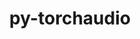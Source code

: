 ---
title: "py-torchaudio"
layout: cache
categories: [package, develop]
meta: {"versions": ["2.2.1", "2.2.2"], "compilers": ["apple-clang@=15.0.0", "gcc@=11.4.0"], "oss": ["ubuntu22.04", "ventura"], "platforms": ["darwin", "linux"], "targets": ["aarch64", "x86_64_v3"], "stacks": ["ml-darwin-aarch64-mps", "ml-linux-x86_64-cpu", "ml-linux-x86_64-cuda", "ml-linux-x86_64-rocm", "root"], "num_specs": 39, "num_specs_by_stack": {"root": 39, "ml-darwin-aarch64-mps": 7, "ml-linux-x86_64-cuda": 11, "ml-linux-x86_64-rocm": 11, "ml-linux-x86_64-cpu": 10}}
spec_details: [{"hash": "sic7py2hmoos5qmcip2iili3h4okwrvx", "compiler": "apple-clang@=15.0.0", "versions": ["2.2.1"], "os": "ventura", "platform": "darwin", "target": "aarch64", "variants": ["build_system=python_pip"], "stacks": ["root", "ml-darwin-aarch64-mps"], "size": "-", "tarball": "https://binaries.spack.io/develop/build_cache/darwin-ventura-aarch64/apple-clang-15.0.0/py-torchaudio-2.2.1/darwin-ventura-aarch64-apple-clang-15.0.0-py-torchaudio-2.2.1-sic7py2hmoos5qmcip2iili3h4okwrvx.spack"}, {"hash": "bkw4ynjlhppzu7lkrnbywp6qxpktm74y", "compiler": "apple-clang@=15.0.0", "versions": ["2.2.1"], "os": "ventura", "platform": "darwin", "target": "aarch64", "variants": ["build_system=python_pip"], "stacks": ["root", "ml-darwin-aarch64-mps"], "size": "-", "tarball": "https://binaries.spack.io/develop/build_cache/darwin-ventura-aarch64/apple-clang-15.0.0/py-torchaudio-2.2.1/darwin-ventura-aarch64-apple-clang-15.0.0-py-torchaudio-2.2.1-bkw4ynjlhppzu7lkrnbywp6qxpktm74y.spack"}, {"hash": "lfygefwmykx4eazpnqvydvdiicmwrjxw", "compiler": "apple-clang@=15.0.0", "versions": ["2.2.1"], "os": "ventura", "platform": "darwin", "target": "aarch64", "variants": ["build_system=python_pip"], "stacks": ["root", "ml-darwin-aarch64-mps"], "size": "-", "tarball": "https://binaries.spack.io/develop/build_cache/darwin-ventura-aarch64/apple-clang-15.0.0/py-torchaudio-2.2.1/darwin-ventura-aarch64-apple-clang-15.0.0-py-torchaudio-2.2.1-lfygefwmykx4eazpnqvydvdiicmwrjxw.spack"}, {"hash": "3spyl6vue2ugqwzanxamvc7yockymndl", "compiler": "apple-clang@=15.0.0", "versions": ["2.2.2"], "os": "ventura", "platform": "darwin", "target": "aarch64", "variants": ["build_system=python_pip"], "stacks": ["root", "ml-darwin-aarch64-mps"], "size": "-", "tarball": "https://binaries.spack.io/develop/build_cache/darwin-ventura-aarch64/apple-clang-15.0.0/py-torchaudio-2.2.2/darwin-ventura-aarch64-apple-clang-15.0.0-py-torchaudio-2.2.2-3spyl6vue2ugqwzanxamvc7yockymndl.spack"}, {"hash": "ykqwp4mzxoaejd44hzhqxoq5wlfwdqzy", "compiler": "apple-clang@=15.0.0", "versions": ["2.2.2"], "os": "ventura", "platform": "darwin", "target": "aarch64", "variants": ["build_system=python_pip"], "stacks": ["root", "ml-darwin-aarch64-mps"], "size": "-", "tarball": "https://binaries.spack.io/develop/build_cache/darwin-ventura-aarch64/apple-clang-15.0.0/py-torchaudio-2.2.2/darwin-ventura-aarch64-apple-clang-15.0.0-py-torchaudio-2.2.2-ykqwp4mzxoaejd44hzhqxoq5wlfwdqzy.spack"}, {"hash": "vul7w4keg4teflsqgtrn4wtkn6k3bmkg", "compiler": "apple-clang@=15.0.0", "versions": ["2.2.2"], "os": "ventura", "platform": "darwin", "target": "aarch64", "variants": ["build_system=python_pip"], "stacks": ["root", "ml-darwin-aarch64-mps"], "size": "-", "tarball": "https://binaries.spack.io/develop/build_cache/darwin-ventura-aarch64/apple-clang-15.0.0/py-torchaudio-2.2.2/darwin-ventura-aarch64-apple-clang-15.0.0-py-torchaudio-2.2.2-vul7w4keg4teflsqgtrn4wtkn6k3bmkg.spack"}, {"hash": "enn3adgrkcvad3xjns3cfr3ndllpyvrm", "compiler": "apple-clang@=15.0.0", "versions": ["2.2.2"], "os": "ventura", "platform": "darwin", "target": "aarch64", "variants": ["build_system=python_pip"], "stacks": ["root", "ml-darwin-aarch64-mps"], "size": "-", "tarball": "https://binaries.spack.io/develop/build_cache/darwin-ventura-aarch64/apple-clang-15.0.0/py-torchaudio-2.2.2/darwin-ventura-aarch64-apple-clang-15.0.0-py-torchaudio-2.2.2-enn3adgrkcvad3xjns3cfr3ndllpyvrm.spack"}, {"hash": "43isv3e6q67yuzvqnsn3pspifwtfhg6r", "compiler": "gcc@=11.4.0", "versions": ["2.2.1"], "os": "ubuntu22.04", "platform": "linux", "target": "x86_64_v3", "variants": ["build_system=python_pip"], "stacks": ["root", "ml-linux-x86_64-cuda"], "size": "-", "tarball": "https://binaries.spack.io/develop/build_cache/linux-ubuntu22.04-x86_64_v3/gcc-11.4.0/py-torchaudio-2.2.1/linux-ubuntu22.04-x86_64_v3-gcc-11.4.0-py-torchaudio-2.2.1-43isv3e6q67yuzvqnsn3pspifwtfhg6r.spack"}, {"hash": "3elasc2edaekm5xr3upd7oqkwquo4466", "compiler": "gcc@=11.4.0", "versions": ["2.2.1"], "os": "ubuntu22.04", "platform": "linux", "target": "x86_64_v3", "variants": ["build_system=python_pip"], "stacks": ["root", "ml-linux-x86_64-cuda"], "size": "-", "tarball": "https://binaries.spack.io/develop/build_cache/linux-ubuntu22.04-x86_64_v3/gcc-11.4.0/py-torchaudio-2.2.1/linux-ubuntu22.04-x86_64_v3-gcc-11.4.0-py-torchaudio-2.2.1-3elasc2edaekm5xr3upd7oqkwquo4466.spack"}, {"hash": "wvhkxuprpf3dpszwi7r6cal7u2lymgnv", "compiler": "gcc@=11.4.0", "versions": ["2.2.1"], "os": "ubuntu22.04", "platform": "linux", "target": "x86_64_v3", "variants": ["build_system=python_pip"], "stacks": ["ml-linux-x86_64-rocm", "root"], "size": "-", "tarball": "https://binaries.spack.io/develop/build_cache/linux-ubuntu22.04-x86_64_v3/gcc-11.4.0/py-torchaudio-2.2.1/linux-ubuntu22.04-x86_64_v3-gcc-11.4.0-py-torchaudio-2.2.1-wvhkxuprpf3dpszwi7r6cal7u2lymgnv.spack"}, {"hash": "fb26jdugv6akyexj5b6msglcq3bua5vn", "compiler": "gcc@=11.4.0", "versions": ["2.2.1"], "os": "ubuntu22.04", "platform": "linux", "target": "x86_64_v3", "variants": ["build_system=python_pip"], "stacks": ["ml-linux-x86_64-rocm", "root"], "size": "-", "tarball": "https://binaries.spack.io/develop/build_cache/linux-ubuntu22.04-x86_64_v3/gcc-11.4.0/py-torchaudio-2.2.1/linux-ubuntu22.04-x86_64_v3-gcc-11.4.0-py-torchaudio-2.2.1-fb26jdugv6akyexj5b6msglcq3bua5vn.spack"}, {"hash": "n2fuqodjunqvmbi2mkjk7rytd5hmh5ts", "compiler": "gcc@=11.4.0", "versions": ["2.2.1"], "os": "ubuntu22.04", "platform": "linux", "target": "x86_64_v3", "variants": ["build_system=python_pip"], "stacks": ["root", "ml-linux-x86_64-cpu"], "size": "-", "tarball": "https://binaries.spack.io/develop/build_cache/linux-ubuntu22.04-x86_64_v3/gcc-11.4.0/py-torchaudio-2.2.1/linux-ubuntu22.04-x86_64_v3-gcc-11.4.0-py-torchaudio-2.2.1-n2fuqodjunqvmbi2mkjk7rytd5hmh5ts.spack"}, {"hash": "mpyastzwsjpk4ohopgvxkspsoturs25j", "compiler": "gcc@=11.4.0", "versions": ["2.2.2"], "os": "ubuntu22.04", "platform": "linux", "target": "x86_64_v3", "variants": ["build_system=python_pip"], "stacks": ["ml-linux-x86_64-rocm", "root"], "size": "-", "tarball": "https://binaries.spack.io/develop/build_cache/linux-ubuntu22.04-x86_64_v3/gcc-11.4.0/py-torchaudio-2.2.2/linux-ubuntu22.04-x86_64_v3-gcc-11.4.0-py-torchaudio-2.2.2-mpyastzwsjpk4ohopgvxkspsoturs25j.spack"}, {"hash": "fmcvtu45xdhfrexn5p5mk6yufylhz6u5", "compiler": "gcc@=11.4.0", "versions": ["2.2.1"], "os": "ubuntu22.04", "platform": "linux", "target": "x86_64_v3", "variants": ["build_system=python_pip"], "stacks": ["root", "ml-linux-x86_64-cpu"], "size": "-", "tarball": "https://binaries.spack.io/develop/build_cache/linux-ubuntu22.04-x86_64_v3/gcc-11.4.0/py-torchaudio-2.2.1/linux-ubuntu22.04-x86_64_v3-gcc-11.4.0-py-torchaudio-2.2.1-fmcvtu45xdhfrexn5p5mk6yufylhz6u5.spack"}, {"hash": "2kmb3w5vdlveugsqkhjxul5qksyzm4i7", "compiler": "gcc@=11.4.0", "versions": ["2.2.2"], "os": "ubuntu22.04", "platform": "linux", "target": "x86_64_v3", "variants": ["build_system=python_pip"], "stacks": ["root", "ml-linux-x86_64-cuda"], "size": "-", "tarball": "https://binaries.spack.io/develop/build_cache/linux-ubuntu22.04-x86_64_v3/gcc-11.4.0/py-torchaudio-2.2.2/linux-ubuntu22.04-x86_64_v3-gcc-11.4.0-py-torchaudio-2.2.2-2kmb3w5vdlveugsqkhjxul5qksyzm4i7.spack"}, {"hash": "jfqboxdihn65imfs3bgc7kdlu4k3djbt", "compiler": "gcc@=11.4.0", "versions": ["2.2.1"], "os": "ubuntu22.04", "platform": "linux", "target": "x86_64_v3", "variants": ["build_system=python_pip"], "stacks": ["root", "ml-linux-x86_64-cpu"], "size": "-", "tarball": "https://binaries.spack.io/develop/build_cache/linux-ubuntu22.04-x86_64_v3/gcc-11.4.0/py-torchaudio-2.2.1/linux-ubuntu22.04-x86_64_v3-gcc-11.4.0-py-torchaudio-2.2.1-jfqboxdihn65imfs3bgc7kdlu4k3djbt.spack"}, {"hash": "k44nuabeuwlnfxlvll5iqwijdr6dbztr", "compiler": "gcc@=11.4.0", "versions": ["2.2.2"], "os": "ubuntu22.04", "platform": "linux", "target": "x86_64_v3", "variants": ["build_system=python_pip"], "stacks": ["root", "ml-linux-x86_64-cuda"], "size": "-", "tarball": "https://binaries.spack.io/develop/build_cache/linux-ubuntu22.04-x86_64_v3/gcc-11.4.0/py-torchaudio-2.2.2/linux-ubuntu22.04-x86_64_v3-gcc-11.4.0-py-torchaudio-2.2.2-k44nuabeuwlnfxlvll5iqwijdr6dbztr.spack"}, {"hash": "si2wcwexh4vdz6ecdlnb2avxyshfylbx", "compiler": "gcc@=11.4.0", "versions": ["2.2.1"], "os": "ubuntu22.04", "platform": "linux", "target": "x86_64_v3", "variants": ["build_system=python_pip"], "stacks": ["root", "ml-linux-x86_64-cuda"], "size": "-", "tarball": "https://binaries.spack.io/develop/build_cache/linux-ubuntu22.04-x86_64_v3/gcc-11.4.0/py-torchaudio-2.2.1/linux-ubuntu22.04-x86_64_v3-gcc-11.4.0-py-torchaudio-2.2.1-si2wcwexh4vdz6ecdlnb2avxyshfylbx.spack"}, {"hash": "n4zksdypeflsmp5ljnmlftvqynnkcjfw", "compiler": "gcc@=11.4.0", "versions": ["2.2.2"], "os": "ubuntu22.04", "platform": "linux", "target": "x86_64_v3", "variants": ["build_system=python_pip"], "stacks": ["ml-linux-x86_64-rocm", "root"], "size": "-", "tarball": "https://binaries.spack.io/develop/build_cache/linux-ubuntu22.04-x86_64_v3/gcc-11.4.0/py-torchaudio-2.2.2/linux-ubuntu22.04-x86_64_v3-gcc-11.4.0-py-torchaudio-2.2.2-n4zksdypeflsmp5ljnmlftvqynnkcjfw.spack"}, {"hash": "h3eysiaue26ueyyrz2vuheb2ls4dpykm", "compiler": "gcc@=11.4.0", "versions": ["2.2.1"], "os": "ubuntu22.04", "platform": "linux", "target": "x86_64_v3", "variants": ["build_system=python_pip"], "stacks": ["ml-linux-x86_64-rocm", "root"], "size": "-", "tarball": "https://binaries.spack.io/develop/build_cache/linux-ubuntu22.04-x86_64_v3/gcc-11.4.0/py-torchaudio-2.2.1/linux-ubuntu22.04-x86_64_v3-gcc-11.4.0-py-torchaudio-2.2.1-h3eysiaue26ueyyrz2vuheb2ls4dpykm.spack"}, {"hash": "laehixzm2no4is46grrpfn3fy7kjfdkd", "compiler": "gcc@=11.4.0", "versions": ["2.2.2"], "os": "ubuntu22.04", "platform": "linux", "target": "x86_64_v3", "variants": ["build_system=python_pip"], "stacks": ["root", "ml-linux-x86_64-cpu"], "size": "-", "tarball": "https://binaries.spack.io/develop/build_cache/linux-ubuntu22.04-x86_64_v3/gcc-11.4.0/py-torchaudio-2.2.2/linux-ubuntu22.04-x86_64_v3-gcc-11.4.0-py-torchaudio-2.2.2-laehixzm2no4is46grrpfn3fy7kjfdkd.spack"}, {"hash": "ttyzc324aygonbgniu22spta6uamoh57", "compiler": "gcc@=11.4.0", "versions": ["2.2.2"], "os": "ubuntu22.04", "platform": "linux", "target": "x86_64_v3", "variants": ["build_system=python_pip"], "stacks": ["ml-linux-x86_64-rocm", "root"], "size": "-", "tarball": "https://binaries.spack.io/develop/build_cache/linux-ubuntu22.04-x86_64_v3/gcc-11.4.0/py-torchaudio-2.2.2/linux-ubuntu22.04-x86_64_v3-gcc-11.4.0-py-torchaudio-2.2.2-ttyzc324aygonbgniu22spta6uamoh57.spack"}, {"hash": "3wu7tw5zzf5rfwdsfzc4zfv2xqt2gzm3", "compiler": "gcc@=11.4.0", "versions": ["2.2.2"], "os": "ubuntu22.04", "platform": "linux", "target": "x86_64_v3", "variants": ["build_system=python_pip"], "stacks": ["root", "ml-linux-x86_64-cuda"], "size": "-", "tarball": "https://binaries.spack.io/develop/build_cache/linux-ubuntu22.04-x86_64_v3/gcc-11.4.0/py-torchaudio-2.2.2/linux-ubuntu22.04-x86_64_v3-gcc-11.4.0-py-torchaudio-2.2.2-3wu7tw5zzf5rfwdsfzc4zfv2xqt2gzm3.spack"}, {"hash": "3iol6cotm2zaau3t3mdayvmsvigkueem", "compiler": "gcc@=11.4.0", "versions": ["2.2.2"], "os": "ubuntu22.04", "platform": "linux", "target": "x86_64_v3", "variants": ["build_system=python_pip"], "stacks": ["root", "ml-linux-x86_64-cuda"], "size": "-", "tarball": "https://binaries.spack.io/develop/build_cache/linux-ubuntu22.04-x86_64_v3/gcc-11.4.0/py-torchaudio-2.2.2/linux-ubuntu22.04-x86_64_v3-gcc-11.4.0-py-torchaudio-2.2.2-3iol6cotm2zaau3t3mdayvmsvigkueem.spack"}, {"hash": "ni3ladjikqey22ibcmml7s2of377675q", "compiler": "gcc@=11.4.0", "versions": ["2.2.2"], "os": "ubuntu22.04", "platform": "linux", "target": "x86_64_v3", "variants": ["build_system=python_pip"], "stacks": ["root", "ml-linux-x86_64-cuda"], "size": "-", "tarball": "https://binaries.spack.io/develop/build_cache/linux-ubuntu22.04-x86_64_v3/gcc-11.4.0/py-torchaudio-2.2.2/linux-ubuntu22.04-x86_64_v3-gcc-11.4.0-py-torchaudio-2.2.2-ni3ladjikqey22ibcmml7s2of377675q.spack"}, {"hash": "4ddugo2pvunfq2aijzunbmaiwulrlak6", "compiler": "gcc@=11.4.0", "versions": ["2.2.2"], "os": "ubuntu22.04", "platform": "linux", "target": "x86_64_v3", "variants": ["build_system=python_pip"], "stacks": ["ml-linux-x86_64-rocm", "root"], "size": "-", "tarball": "https://binaries.spack.io/develop/build_cache/linux-ubuntu22.04-x86_64_v3/gcc-11.4.0/py-torchaudio-2.2.2/linux-ubuntu22.04-x86_64_v3-gcc-11.4.0-py-torchaudio-2.2.2-4ddugo2pvunfq2aijzunbmaiwulrlak6.spack"}, {"hash": "it7pkabgdcjtksypd4zhvowpzooci775", "compiler": "gcc@=11.4.0", "versions": ["2.2.2"], "os": "ubuntu22.04", "platform": "linux", "target": "x86_64_v3", "variants": ["build_system=python_pip"], "stacks": ["root", "ml-linux-x86_64-cpu"], "size": "-", "tarball": "https://binaries.spack.io/develop/build_cache/linux-ubuntu22.04-x86_64_v3/gcc-11.4.0/py-torchaudio-2.2.2/linux-ubuntu22.04-x86_64_v3-gcc-11.4.0-py-torchaudio-2.2.2-it7pkabgdcjtksypd4zhvowpzooci775.spack"}, {"hash": "442xzpxwnb6iqb3gu2xo52ycrhiwbccn", "compiler": "gcc@=11.4.0", "versions": ["2.2.2"], "os": "ubuntu22.04", "platform": "linux", "target": "x86_64_v3", "variants": ["build_system=python_pip"], "stacks": ["root", "ml-linux-x86_64-cuda"], "size": "-", "tarball": "https://binaries.spack.io/develop/build_cache/linux-ubuntu22.04-x86_64_v3/gcc-11.4.0/py-torchaudio-2.2.2/linux-ubuntu22.04-x86_64_v3-gcc-11.4.0-py-torchaudio-2.2.2-442xzpxwnb6iqb3gu2xo52ycrhiwbccn.spack"}, {"hash": "qu6ixyn57cfdgyj4g5iqdjne5kqrt2pe", "compiler": "gcc@=11.4.0", "versions": ["2.2.2"], "os": "ubuntu22.04", "platform": "linux", "target": "x86_64_v3", "variants": ["build_system=python_pip"], "stacks": ["ml-linux-x86_64-rocm", "root"], "size": "-", "tarball": "https://binaries.spack.io/develop/build_cache/linux-ubuntu22.04-x86_64_v3/gcc-11.4.0/py-torchaudio-2.2.2/linux-ubuntu22.04-x86_64_v3-gcc-11.4.0-py-torchaudio-2.2.2-qu6ixyn57cfdgyj4g5iqdjne5kqrt2pe.spack"}, {"hash": "gxlx7ktth5b5wmfhiuiryaglifb462jn", "compiler": "gcc@=11.4.0", "versions": ["2.2.2"], "os": "ubuntu22.04", "platform": "linux", "target": "x86_64_v3", "variants": ["build_system=python_pip"], "stacks": ["root", "ml-linux-x86_64-cpu"], "size": "-", "tarball": "https://binaries.spack.io/develop/build_cache/linux-ubuntu22.04-x86_64_v3/gcc-11.4.0/py-torchaudio-2.2.2/linux-ubuntu22.04-x86_64_v3-gcc-11.4.0-py-torchaudio-2.2.2-gxlx7ktth5b5wmfhiuiryaglifb462jn.spack"}, {"hash": "cys3iqugncvchv2xgz3sgaucv4fkwlv4", "compiler": "gcc@=11.4.0", "versions": ["2.2.2"], "os": "ubuntu22.04", "platform": "linux", "target": "x86_64_v3", "variants": ["build_system=python_pip"], "stacks": ["root", "ml-linux-x86_64-cuda"], "size": "-", "tarball": "https://binaries.spack.io/develop/build_cache/linux-ubuntu22.04-x86_64_v3/gcc-11.4.0/py-torchaudio-2.2.2/linux-ubuntu22.04-x86_64_v3-gcc-11.4.0-py-torchaudio-2.2.2-cys3iqugncvchv2xgz3sgaucv4fkwlv4.spack"}, {"hash": "73hkzvczcj5u5hkk33iyo4lhn2d4fhlh", "compiler": "gcc@=11.4.0", "versions": ["2.2.2"], "os": "ubuntu22.04", "platform": "linux", "target": "x86_64_v3", "variants": ["build_system=python_pip"], "stacks": ["root", "ml-linux-x86_64-cpu"], "size": "-", "tarball": "https://binaries.spack.io/develop/build_cache/linux-ubuntu22.04-x86_64_v3/gcc-11.4.0/py-torchaudio-2.2.2/linux-ubuntu22.04-x86_64_v3-gcc-11.4.0-py-torchaudio-2.2.2-73hkzvczcj5u5hkk33iyo4lhn2d4fhlh.spack"}, {"hash": "zt7hmdecnj57shorabrsytysztvbyp22", "compiler": "gcc@=11.4.0", "versions": ["2.2.2"], "os": "ubuntu22.04", "platform": "linux", "target": "x86_64_v3", "variants": ["build_system=python_pip"], "stacks": ["root", "ml-linux-x86_64-cuda"], "size": "-", "tarball": "https://binaries.spack.io/develop/build_cache/linux-ubuntu22.04-x86_64_v3/gcc-11.4.0/py-torchaudio-2.2.2/linux-ubuntu22.04-x86_64_v3-gcc-11.4.0-py-torchaudio-2.2.2-zt7hmdecnj57shorabrsytysztvbyp22.spack"}, {"hash": "cgf5ahnooe2d47uluxzcx425ggw745oy", "compiler": "gcc@=11.4.0", "versions": ["2.2.2"], "os": "ubuntu22.04", "platform": "linux", "target": "x86_64_v3", "variants": ["build_system=python_pip"], "stacks": ["root", "ml-linux-x86_64-cpu"], "size": "-", "tarball": "https://binaries.spack.io/develop/build_cache/linux-ubuntu22.04-x86_64_v3/gcc-11.4.0/py-torchaudio-2.2.2/linux-ubuntu22.04-x86_64_v3-gcc-11.4.0-py-torchaudio-2.2.2-cgf5ahnooe2d47uluxzcx425ggw745oy.spack"}, {"hash": "visgtrs3xhtedqi5zrmou7dnumlb3ylj", "compiler": "gcc@=11.4.0", "versions": ["2.2.2"], "os": "ubuntu22.04", "platform": "linux", "target": "x86_64_v3", "variants": ["build_system=python_pip"], "stacks": ["ml-linux-x86_64-rocm", "root"], "size": "-", "tarball": "https://binaries.spack.io/develop/build_cache/linux-ubuntu22.04-x86_64_v3/gcc-11.4.0/py-torchaudio-2.2.2/linux-ubuntu22.04-x86_64_v3-gcc-11.4.0-py-torchaudio-2.2.2-visgtrs3xhtedqi5zrmou7dnumlb3ylj.spack"}, {"hash": "hex7vabkp3fj7waf25zk34icekqw74gr", "compiler": "gcc@=11.4.0", "versions": ["2.2.2"], "os": "ubuntu22.04", "platform": "linux", "target": "x86_64_v3", "variants": ["build_system=python_pip"], "stacks": ["root", "ml-linux-x86_64-cpu"], "size": "-", "tarball": "https://binaries.spack.io/develop/build_cache/linux-ubuntu22.04-x86_64_v3/gcc-11.4.0/py-torchaudio-2.2.2/linux-ubuntu22.04-x86_64_v3-gcc-11.4.0-py-torchaudio-2.2.2-hex7vabkp3fj7waf25zk34icekqw74gr.spack"}, {"hash": "f65gxu6tu4dxlscp2cun4jzlpmfekbko", "compiler": "gcc@=11.4.0", "versions": ["2.2.2"], "os": "ubuntu22.04", "platform": "linux", "target": "x86_64_v3", "variants": ["build_system=python_pip"], "stacks": ["ml-linux-x86_64-rocm", "root"], "size": "-", "tarball": "https://binaries.spack.io/develop/build_cache/linux-ubuntu22.04-x86_64_v3/gcc-11.4.0/py-torchaudio-2.2.2/linux-ubuntu22.04-x86_64_v3-gcc-11.4.0-py-torchaudio-2.2.2-f65gxu6tu4dxlscp2cun4jzlpmfekbko.spack"}, {"hash": "hizn5cllbodh5ykv5oc2ocwwavz7d5nt", "compiler": "gcc@=11.4.0", "versions": ["2.2.2"], "os": "ubuntu22.04", "platform": "linux", "target": "x86_64_v3", "variants": ["build_system=python_pip"], "stacks": ["ml-linux-x86_64-rocm", "root"], "size": "-", "tarball": "https://binaries.spack.io/develop/build_cache/linux-ubuntu22.04-x86_64_v3/gcc-11.4.0/py-torchaudio-2.2.2/linux-ubuntu22.04-x86_64_v3-gcc-11.4.0-py-torchaudio-2.2.2-hizn5cllbodh5ykv5oc2ocwwavz7d5nt.spack"}, {"hash": "hv7dpyky5rx5vrqxnqhrod6i7fgequtn", "compiler": "gcc@=11.4.0", "versions": ["2.2.2"], "os": "ubuntu22.04", "platform": "linux", "target": "x86_64_v3", "variants": ["build_system=python_pip"], "stacks": ["root", "ml-linux-x86_64-cpu"], "size": "-", "tarball": "https://binaries.spack.io/develop/build_cache/linux-ubuntu22.04-x86_64_v3/gcc-11.4.0/py-torchaudio-2.2.2/linux-ubuntu22.04-x86_64_v3-gcc-11.4.0-py-torchaudio-2.2.2-hv7dpyky5rx5vrqxnqhrod6i7fgequtn.spack"}]
---